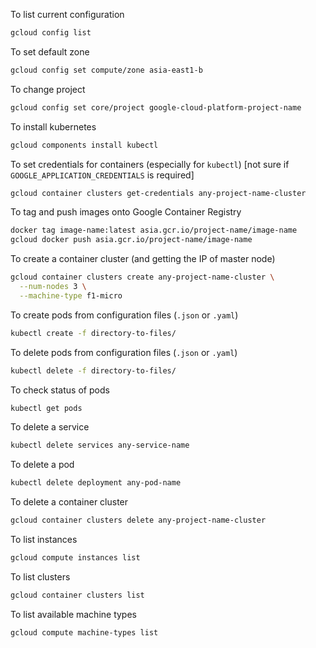 To list current configuration
```sh
gcloud config list
```

To set default zone
```sh
gcloud config set compute/zone asia-east1-b
```

To change project
```sh
gcloud config set core/project google-cloud-platform-project-name
```

To install kubernetes
```sh
gcloud components install kubectl
```

To set credentials for containers (especially for `kubectl`) [not sure if `GOOGLE_APPLICATION_CREDENTIALS` is required]
```sh
gcloud container clusters get-credentials any-project-name-cluster
```

To tag and push images onto Google Container Registry
```sh
docker tag image-name:latest asia.gcr.io/project-name/image-name
gcloud docker push asia.gcr.io/project-name/image-name
```

To create a container cluster (and getting the IP of master node)
```sh
gcloud container clusters create any-project-name-cluster \
  --num-nodes 3 \
  --machine-type f1-micro
```

To create pods from configuration files (`.json` or `.yaml`)
```sh
kubectl create -f directory-to-files/
```

To delete pods from configuration files (`.json` or `.yaml`)
```sh
kubectl delete -f directory-to-files/
```

To check status of pods
```sh
kubectl get pods
```

To delete a service
```sh
kubectl delete services any-service-name
```

To delete a pod
```sh
kubectl delete deployment any-pod-name
```

To delete a container cluster
```sh
gcloud container clusters delete any-project-name-cluster
```

To list instances
```sh
gcloud compute instances list
```

To list clusters
```sh
gcloud container clusters list
```

To list available machine types
```sh
gcloud compute machine-types list
```
